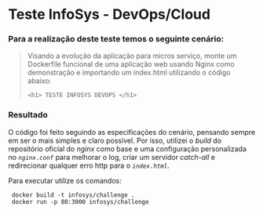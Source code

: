 # Teste InfoSys - DevOps/Cloud

### Para a realização deste teste temos o seguinte cenário:


> Visando a evolução da aplicação para micros serviço, monte um Dockerfile funcional de uma aplicação web usando Nginx como demonstração e importando um index.html utilizando o código abaixo:
> 
> `<h1> TESTE INFOSYS DEVOPS </h1>`


### Resultado


O código foi feito seguindo as especificações do cenário, pensando sempre em ser o mais simples e claro possível. Por isso, utilizei o _build_ do repositório oficial do _nginx_ como base e uma configuração personalizada no _`nginx.conf`_ para melhorar o log, criar um servidor _catch-all_ e redirecionar qualquer erro http para o _`index.html`_.

Para executar utilize os comandos: 
```
 docker build -t infosys/challenge .  
 docker run -p 80:3000 infosys/challenge
```
